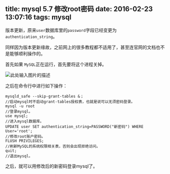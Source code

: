 title: mysql 5.7 修改root密码
date: 2016-02-23 13:07:16
tags: mysql
---

版本更新，原来`user`数据库里的`password`字段已经变更为`authentication_string`。

同样因为版本更新缘故，之前网上的很多教程都不适用了，甚至连官网的文档也不是能够顺利操作的。

<!--more-->

首先如果 `MySQL`正在运行，首先要将这个进程关掉。

![此处输入图片的描述][1]

之后在命令行中进行如下操作：

```
mysqld_safe --skip-grant-tables &；
//启动mysql时不启动grant-tables授权表，也就是说可以无须密码登录。
mysql -u root
//登录mysql。
use mysql;
//进入mysql数据库。
UPDATE user SET authentication_string=PASSWORD("新密码") WHERE User='root';
//修改root账户密码。
FLUSH PRIVILEGES;
//刷新MySQL的系统权限相关表，否则会出现拒绝访问。
quit;
//退出mysql。

```

之后，就可以用修改后的新密码登录mysql了。


  [1]: http://7i7k6x.com1.z0.glb.clouddn.com/QQ%E6%88%AA%E5%9B%BE20160223130414.png